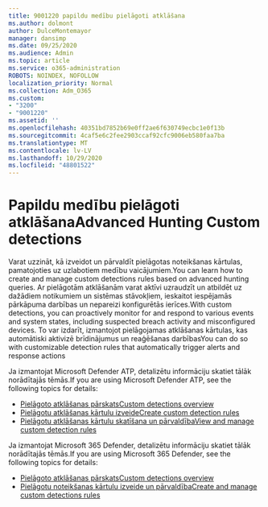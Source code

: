 ```yaml
---
title: 9001220 papildu medību pielāgoti atklāšana
ms.author: dolmont
author: DulceMontemayor
manager: dansimp
ms.date: 09/25/2020
ms.audience: Admin
ms.topic: article
ms.service: o365-administration
ROBOTS: NOINDEX, NOFOLLOW
localization_priority: Normal
ms.collection: Adm_O365
ms.custom:
- "3200"
- "9001220"
ms.assetid: ''
ms.openlocfilehash: 40351bd7852b69e0ff2ae6f630749ecbc1e0f13b
ms.sourcegitcommit: 4caf5e6c2fee2903ccaf92cfc9006eb580faa7ba
ms.translationtype: MT
ms.contentlocale: lv-LV
ms.lasthandoff: 10/29/2020
ms.locfileid: "48801522"
---
```

# <a name="advanced-hunting-custom-detections"></a><span data-ttu-id="fb487-102">Papildu medību pielāgoti atklāšana</span><span class="sxs-lookup"><span data-stu-id="fb487-102">Advanced Hunting Custom detections</span></span>

<span data-ttu-id="fb487-103">Varat uzzināt, kā izveidot un pārvaldīt pielāgotas noteikšanas kārtulas, pamatojoties uz uzlabotiem medību vaicājumiem.</span><span class="sxs-lookup"><span data-stu-id="fb487-103">You can learn how to create and manage custom detections rules based on advanced hunting queries.</span></span> <span data-ttu-id="fb487-104">Ar pielāgotām atklāšanām varat aktīvi uzraudzīt un atbildēt uz dažādiem notikumiem un sistēmas stāvokļiem, ieskaitot iespējamās pārkāpuma darbības un nepareizi konfigurētās ierīces.</span><span class="sxs-lookup"><span data-stu-id="fb487-104">With custom detections, you can proactively monitor for and respond to various events and system states, including suspected breach activity and misconfigured devices.</span></span> <span data-ttu-id="fb487-105">To var izdarīt, izmantojot pielāgojamas atklāšanas kārtulas, kas automātiski aktivizē brīdinājumus un reaģēšanas darbības</span><span class="sxs-lookup"><span data-stu-id="fb487-105">You can do so with customizable detection rules that automatically trigger alerts and response actions</span></span>
  
<span data-ttu-id="fb487-106">Ja izmantojat Microsoft Defender ATP, detalizētu informāciju skatiet tālāk norādītajās tēmās.</span><span class="sxs-lookup"><span data-stu-id="fb487-106">If you are using Microsoft Defender ATP, see the following topics for details:</span></span> 
- [<span data-ttu-id="fb487-107">Pielāgoto atklāšanas pārskats</span><span class="sxs-lookup"><span data-stu-id="fb487-107">Custom detections overview</span></span>](https://docs.microsoft.com/windows/security/threat-protection/microsoft-defender-atp/overview-custom-detections)
- [<span data-ttu-id="fb487-108">Pielāgotu atklāšanas kārtulu izveide</span><span class="sxs-lookup"><span data-stu-id="fb487-108">Create custom detection rules</span></span>](https://docs.microsoft.com/windows/security/threat-protection/microsoft-defender-atp/custom-detection-rules)
- [<span data-ttu-id="fb487-109">Pielāgotu atklāšanas kārtulu skatīšana un pārvaldība</span><span class="sxs-lookup"><span data-stu-id="fb487-109">View and manage custom detection rules</span></span>](https://docs.microsoft.com/windows/security/threat-protection/microsoft-defender-atp/custom-detections-manage)

<span data-ttu-id="fb487-110">Ja izmantojat Microsoft 365 Defender, detalizētu informāciju skatiet tālāk norādītajās tēmās.</span><span class="sxs-lookup"><span data-stu-id="fb487-110">If you are using Microsoft 365 Defender, see the following topics for details:</span></span> 
- [<span data-ttu-id="fb487-111">Pielāgoto atklāšanas pārskats</span><span class="sxs-lookup"><span data-stu-id="fb487-111">Custom detections overview</span></span>](https://docs.microsoft.com/microsoft-365/security/mtp/custom-detections-overview)
- [<span data-ttu-id="fb487-112">Pielāgotu noteikšanas kārtulu izveide un pārvaldība</span><span class="sxs-lookup"><span data-stu-id="fb487-112">Create and manage custom detections rules</span></span>](https://docs.microsoft.com/microsoft-365/security/mtp/custom-detection-rules)
